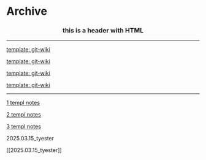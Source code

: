 # Archive

<h3><center> this is a header with HTML </center></h3>


---
[template: git-wiki](./_pages/syntax_template)

[template: git-wiki](./syntax_template)


[template: git-wiki](syntax_template)


[template: git-wiki](./syntax_template)

---

[1 templ notes](wiki_template_notes.md)


[2 templ notes](_posts/wiki_template_notes.md)

[3 templ notes](./_posts/wiki_template_notes.md)

2025.03.15_tyester

[[2025.03.15_tyester]]

